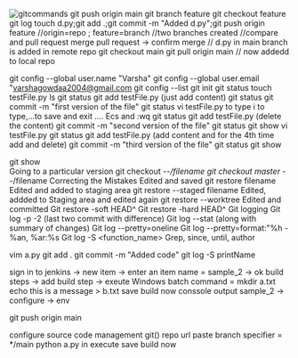 ![gitcommands](https://github.com/user-attachments/assets/f4119905-45c4-41eb-b581-fe90b15d83d1)
git push origin main
git branch feature
git checkout feature
git log
touch d.py;git add .;git commit -m "Added d.py";git push origin feature
//origin=repo ; feature=branch
//two branches created
//compare and pull request
merge pull request -> confirm merge
// d.py in main branch is added in remote repo
git checkout main
git pull origin main // now addedd to local repo

git config --global user.name "Varsha" 
git config --global user.email "varshagowdaa2004@gmail.com 
git config --list 
git init 
git status 
touch testFile.py 
ls 
git status 
git add testFile.py (just add content) 
git status 
git commit -m "first version of the file" 
git status 
vi testFile.py   to type i to type,…to save and exit …. Ecs and :wq 
git status 
git add testFile.py (delete the content) 
git commit -m "second version of the file" 
git status 
git show 
vi testFile.py 
git status 
git add testFile.py (add content and for the 4th time add and delete) 
git commit -m "third version of the file" 
git status 
git show 

git show <commitID>  
Going to a particular version 
git checkout <commitID> --*/filename  git checkout master --*/filename 
Correcting the Mistakes 
Edited and saved 
git restore filename 
Edited and added to staging area 
git restore --staged filename 
Edited, addded to Staging area and edited again 
git restore --worktree 
Edited and committed 
Git restore -soft HEAD^ 
Git restore -hard HEAD^ 
Git logging 
Git log -p -2 (last two commit with difference) 
Git log --stat (along with summary of changes) 
Git log --pretty=oneline 
Git log --pretty=format:"%h -%an, %ar:%s 
Git log -S <function_name> 
Grep, since, until, author 

 vim a.py
git add .
git commit -m "Added code"
git log -S printName

sign in to jenkins -> new item -> enter an item name = sample_2 -> ok
build steps -> add build step -> exeute Windows batch command
= mkdir a.txt
echo this is a message > b.txt
save 
build now 
conssole output
sample_2 -> configure -> env

git push origin main 

configure source code management git()
repo url paste
branch specifier = */main 
python a.py in execute
save
build now








